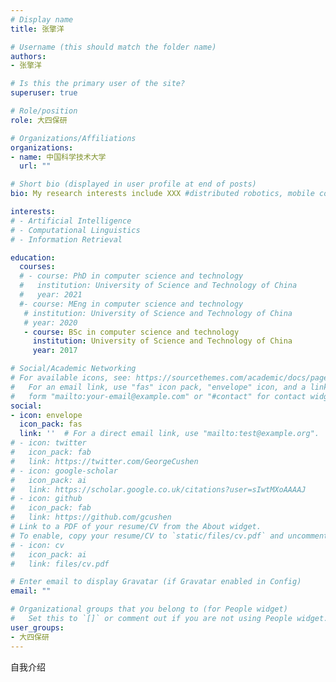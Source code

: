 ```yaml
---
# Display name
title: 张擎洋

# Username (this should match the folder name)
authors:
- 张擎洋

# Is this the primary user of the site?
superuser: true

# Role/position
role: 大四保研

# Organizations/Affiliations
organizations:
- name: 中国科学技术大学
  url: ""

# Short bio (displayed in user profile at end of posts)
bio: My research interests include XXX #distributed robotics, mobile computing and programmable matter.

interests:
# - Artificial Intelligence
# - Computational Linguistics
# - Information Retrieval

education:
  courses:
  # - course: PhD in computer science and technology
  #   institution: University of Science and Technology of China
  #   year: 2021
  #- course: MEng in computer science and technology
   # institution: University of Science and Technology of China
   # year: 2020
   - course: BSc in computer science and technology
     institution: University of Science and Technology of China
     year: 2017

# Social/Academic Networking
# For available icons, see: https://sourcethemes.com/academic/docs/page-builder/#icons
#   For an email link, use "fas" icon pack, "envelope" icon, and a link in the
#   form "mailto:your-email@example.com" or "#contact" for contact widget.
social:
- icon: envelope
  icon_pack: fas
  link: ''  # For a direct email link, use "mailto:test@example.org".
# - icon: twitter
#   icon_pack: fab
#   link: https://twitter.com/GeorgeCushen
# - icon: google-scholar
#   icon_pack: ai
#   link: https://scholar.google.co.uk/citations?user=sIwtMXoAAAAJ
# - icon: github
#   icon_pack: fab
#   link: https://github.com/gcushen
# Link to a PDF of your resume/CV from the About widget.
# To enable, copy your resume/CV to `static/files/cv.pdf` and uncomment the lines below.
# - icon: cv
#   icon_pack: ai
#   link: files/cv.pdf

# Enter email to display Gravatar (if Gravatar enabled in Config)
email: ""

# Organizational groups that you belong to (for People widget)
#   Set this to `[]` or comment out if you are not using People widget.
user_groups:
- 大四保研
---
```


自我介绍
